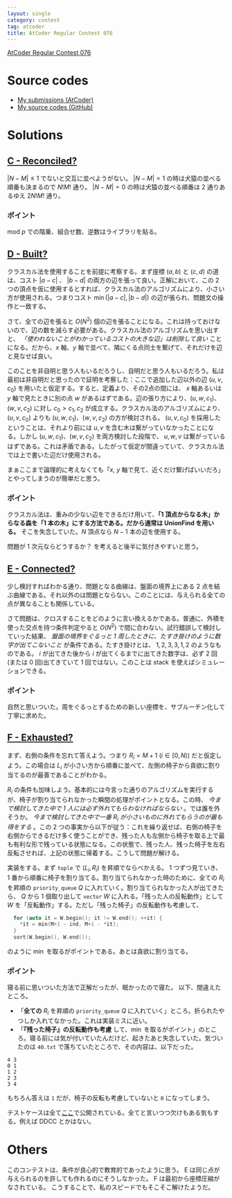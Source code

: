 ```yaml
---
layout: single
category: contest
tag: atcoder
title: AtCoder Regular Contest 076
---
```


[AtCoder Regular Contest 076](https://atcoder.jp/contests/arc076)

# Source codes

- [My submissions (AtCoder)](https://atcoder.jp/contests/arc076/submissions?f.User=kazunetakahashi)
- [My source codes (GitHub)](https://github.com/kazunetakahashi/atcoder/tree/master/2017/1107_ARC076)

# Solutions

## [C - Reconciled?](https://atcoder.jp/contests/arc076/tasks/arc076_a)

$\lvert N - M \rvert \leq 1$ でないと交互に並べようがない。
$\lvert N - M \rvert = 1$ の時は犬猿の並べる順番も決まるので $N! M!$ 通り。
$\lvert N - M \rvert = 0$ の時は犬猿の並べる順番は $2$ 通りあるゆえ $2 N! M!$ 通り。

### ポイント

$\mathrm{mod}~ p$ での階乗、組合せ数、逆数はライブラリを貼る。

## [D - Built?](https://atcoder.jp/contests/arc076/tasks/arc076_b)

クラスカル法を使用することを前提に考察する。まず座標 $(a, b)$ と $(c, d)$ の道は、コスト $\lvert a - c \rvert$ 、 $\lvert b - d \rvert$ の両方の辺を張って良い。正解において、この $2$ つの頂点を仮に使用するとすれば、クラスカル法のアルゴリズムにより、小さい方が使用される。つまりコスト $\min(\lvert a - c \rvert, \lvert b - d \rvert)$ の辺が張られ、問題文の操作と一致する。

さて、全ての辺を張ると $O(N^2)$ 個の辺を張ることになる。これは持っておけないので、辺の数を減らす必要がある。クラスカル法のアルゴリズムを思い出すと、 *「使われないことがわかっているコストの大きな辺」は削除して良い* ことになる。だから、$x$ 軸、$y$ 軸で並べて、隣にくる点同士を繋げて、それだけを辺と見なせば良い。

このことを非自明と思う人もいるだろうし、自明だと思う人もいるだろう。私は最初は非自明だと思ったので証明を考察した：ここで追加した辺以外の辺 $(u, v, c_0)$ を用いたと仮定する。すると、定義より、その$2$点の間には、 $x$ 軸あるいは $y$ 軸で見たときに別の点 $w$ があるはずである。辺の張り方により、$(u, w, c_1)$、$(w, v, c_2)$ に対し $c_0 > c_1, c_2$ が成立する。クラスカル法のアルゴリズムにより、 $(u, v, c_0)$ よりも $(u, w, c_1)$、$(w, v, c_2)$ の方が検討される。 $(u, v, c_0)$ を採用したということは、それより前には $u, v$ を含む木は繋がっていなかったことになる。しかし $(u, w, c_1)$、$(w, v, c_2)$ を両方検討した段階で、 $u, w, v$ は繋がっているはずである。これは矛盾である。したがって仮定が間違っていて、クラスカル法では上で書いた辺だけ使用される。

まぁここまで論理的に考えなくても「$x$, $y$ 軸で見て、近くだけ繋げばいいだろ」とやってしまうのが簡単だと思う。

### ポイント

クラスカル法は、重みの少ない辺をできるだけ用いて、**「$1$ 頂点からなる木」からなる森を「$1$ 本の木」にする方法である。だから通常は UnionFind を用いる。** そこを失念していた。$N$ 頂点なら $N-1$ 本の辺を使用する。

問題が $1$ 次元ならどうするか？ を考えると後半に気付きやすいと思う。

## [E - Connected?](https://atcoder.jp/contests/arc076/tasks/arc076_c)

少し検討すればわかる通り、問題となる曲線は、盤面の境界上にある $2$ 点を結ぶ曲線である。それ以外のは問題とならない。このことには、与えられる全ての点が異なることも関係している。

さて問題は、クロスすることをどのように言い換えるかである。普通に、外積を使った交点を持つ条件判定やると $O(N^2)$ で間に合わない。試行錯誤して検討していった結果、 *盤面の境界をぐるっと $1$ 周したときに、たすき掛けのように数字が出てこないこと* が条件である。たすき掛けとは、 $1, 2, 3, 3, 1, 2$ のようなものである。 $i$ が出てきた後から $i$ が出てくるまでに出てきた数字は、必ず $2$ 回(または $0$ 回)出てきていて $1$ 回ではない。このことは stack を使えばシミュレーションできる。

### ポイント

自然と思いついた。周をぐるっとするための新しい座標を、サブルーチン化して丁寧に求めた。

## [F - Exhausted?](https://atcoder.jp/contests/arc076/tasks/arc076_d)

まず、右側の条件を忘れて答えよう。つまり $R_i = M+1$ ($i \in [0, N)$) だと仮定しよう。この場合は $L_i$ が小さい方から順番に並べて、左側の椅子から貪欲に割り当てるのが最善であることがわかる。

$R_i$ の条件も加味しよう。基本的には今言った通りのアルゴリズムを実行するが、椅子が割り当てられなかった瞬間の処理がポイントとなる。この時、 *今まで検討してきた中で $1$ 人には必ず外れてもらわなければならない* 。では誰を外そうか。 *今まで検討してきた中で一番 $R_i$ が小さいものに外れてもらうのが最も得をする* 。この 2 つの事実から以下が従う：これを繰り返せば、右側の椅子を右側からできるだけ多く使うことができ、残った人も左側から椅子を取る上で最も有利な形で残っている状態になる。この状態で、残った人、残った椅子を左右反転させれば、上記の状態に帰着する。こうして問題が解ける。

実装をする。まず `tuple` で $(L_i, R_i)$ を昇順でならべかえる。 1 つずつ見ていき、 1 番から順番に椅子を割り当てる。割り当てられなかった時のために、全ての $R_i$ を昇順の `priority_queue` $Q$ に入れていく。割り当てられなかった人が出てきたら、 $Q$ から $1$ 個取り出して `vector` $W$ に入れる。「残った人の反転動作」として $W$ を「反転動作」する。ただし「残った椅子」の反転動作も考慮して、

``` c++
  for (auto it = W.begin(); it != W.end(); ++it) {
    *it = min(M+1 - ind, M+1 - *it);
  }
  sort(W.begin(), W.end());
```

のように $\min$ を取るがポイントである。あとは貪欲に割り当てる。

### ポイント

寝る前に思いついた方法で正解だったが、眠かったので寝た。
以下、間違えたところ。

- 「**全ての** $R_i$ を昇順の `priority_queue` $Q$ に入れていく」ところ。折られたやつしか入れてなかった。これは実装ミスに近い。
- 「**『残った椅子』の反転動作も考慮** して、$\min$ を取るがポイント」のところ。寝る前には気が付いていたんだけど、起きたあと失念していた。気づいたのは `40.txt` で落ちていたところで、その内容は、以下だった。

```
4 3
0 1
1 2
2 3
3 4
```

もちろん答えは `1` だが、椅子の反転も考慮していないと `0` になってしまう。

テストケースは全て[ここ](http://atcoder.jp/post/20)で公開されている。全てと言いつつ欠けもある気もする。例えば DDCC とかはない。

# Others

このコンテストは、条件が良心的で教育的であったように思う。
E は同じ点が与えられるのを許しても作れるのにそうしなかった。
F は最初から座標圧縮がなされている。
こうすることで、私のスピードでもそこそこ解けたようだ。
